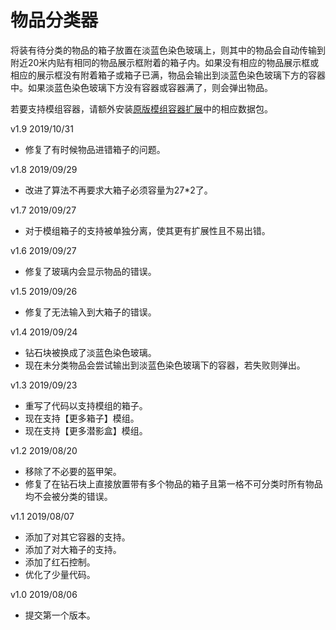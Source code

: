 # 物品分类器
将装有待分类的物品的箱子放置在淡蓝色染色玻璃上，则其中的物品会自动传输到附近20米内贴有相同的物品展示框附着的箱子内。如果没有相应的物品展示框或相应的展示框没有附着箱子或箱子已满，物品会输出到淡蓝色染色玻璃下方的容器中。如果淡蓝色染色玻璃下方没有容器或容器满了，则会弹出物品。

若要支持模组容器，请额外安装[原版模组容器扩展](https://github.com/ruhuasiyu/CraftingPlusPlus/tree/master/other_datapacks/原版模组容器扩展)中的相应数据包。

v1.9 2019/10/31
+ 修复了有时候物品进错箱子的问题。

v1.8 2019/09/29
+ 改进了算法不再要求大箱子必须容量为27*2了。

v1.7 2019/09/27
+ 对于模组箱子的支持被单独分离，使其更有扩展性且不易出错。

v1.6 2019/09/27
+ 修复了玻璃内会显示物品的错误。

v1.5 2019/09/26
+ 修复了无法输入到大箱子的错误。

v1.4 2019/09/24
+ 钻石块被换成了淡蓝色染色玻璃。
+ 现在未分类物品会尝试输出到淡蓝色染色玻璃下的容器，若失败则弹出。

v1.3 2019/09/23
+ 重写了代码以支持模组的箱子。
+ 现在支持【更多箱子】模组。
+ 现在支持【更多潜影盒】模组。

v1.2 2019/08/20
+ 移除了不必要的盔甲架。
+ 修复了在钻石块上直接放置带有多个物品的箱子且第一格不可分类时所有物品均不会被分类的错误。

v1.1 2019/08/07
+ 添加了对其它容器的支持。
+ 添加了对大箱子的支持。
+ 添加了红石控制。
+ 优化了少量代码。

v1.0 2019/08/06
+ 提交第一个版本。
